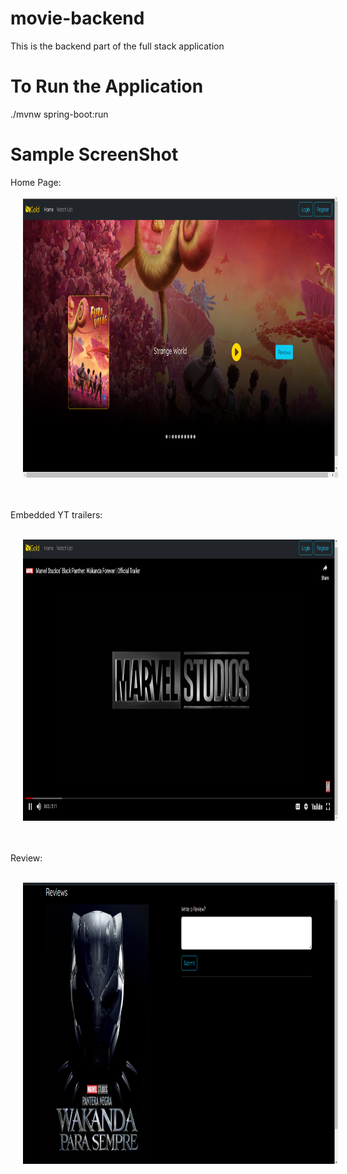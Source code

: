 # movie-backend
This is the backend part of the full stack application

# To Run the Application
./mvnw spring-boot:run

# Sample ScreenShot
Home Page:
<br>
<p float="left">

<img src="https://github.com/rahulpro1012/movie-backend/blob/main/Home%20movie.png?raw=true" width="750" height="450" hspace="20" />

</p>
<br>
<br>
Embedded YT trailers:
<br>
<br>

<p float="left">

<img src="https://github.com/rahulpro1012/movie-backend/blob/main/embedded%20yt.png?raw=true" width="750" height="450" hspace="20" />

</p>
<br>
<br>
Review:
<br>
<br>
<p float="left">

<img src="https://github.com/rahulpro1012/movie-backend/blob/main/review.png?raw=true" width="750" height="450" hspace="20" />

</p>

